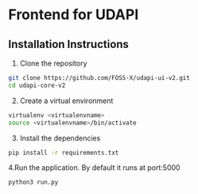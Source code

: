 # Frontend for UDAPI

## Installation Instructions

1. Clone the repository

```sh
git clone https://github.com/FOSS-X/udapi-ui-v2.git
cd udapi-core-v2
```

2. Create a virtual environment

```sh
virtualenv <virtualenvname>
source <virtualenvname>/bin/activate
```

3. Install the dependencies
```sh
pip install -r requirements.txt
```

4.Run the application. By default it runs at port:5000
```sh
python3 run.py
```